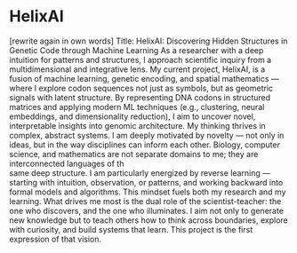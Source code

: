 # HelixAI 
[rewrite again in own words]
Title: HelixAI: Discovering Hidden Structures in Genetic Code through Machine Learning
As a researcher with a deep intuition for patterns and structures, I approach scientific inquiry from a multidimensional and integrative lens. My current project, HelixAI, is a fusion of machine learning, genetic encoding, and spatial mathematics — where I explore codon 
sequences not just as symbols, but as geometric signals with latent structure. By representing DNA codons in structured matrices and applying modern ML techniques (e.g., clustering, neural embeddings, and dimensionality reduction), I aim to uncover novel, interpretable
insights into genomic architecture.
My thinking thrives in complex, abstract systems. I am deeply motivated by novelty — not only in ideas, but in the way disciplines can inform each other. Biology, computer science, and mathematics are not separate domains to me; they are interconnected languages of th  
same deep structure. I am particularly energized by reverse learning — starting with intuition, observation, or patterns, and working backward into formal models and algorithms. This mindset fuels both my research and my learning.
What drives me most is the dual role of the scientist-teacher: the one who discovers, and the one who illuminates. I aim not only to generate new knowledge but to teach others how to think across boundaries, explore with curiosity, and build systems that learn.
This project is the first expression of that vision.
